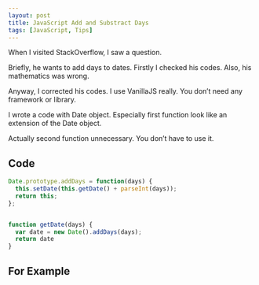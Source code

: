 ```yaml
---
layout: post
title: JavaScript Add and Substract Days
tags: [JavaScript, Tips]
---
```


When I visited StackOverflow, I saw a question.

Briefly, he wants to add days to dates. Firstly I checked his codes. Also, his mathematics was wrong.

Anyway, I corrected his codes. I use VanillaJS really. You don’t need any framework or library.
<!--more-->
I wrote a code with Date object. Especially first function look like an extension of the Date object.

Actually second function unnecessary. You don’t have to use it.

## Code

```javascript
Date.prototype.addDays = function(days) {
  this.setDate(this.getDate() + parseInt(days));
  return this;
};


function getDate(days) {
  var date = new Date().addDays(days);
  return date
}
```

## For Example

<script async src="//jsfiddle.net/aligoren/p12awbfe/embed/"></script>